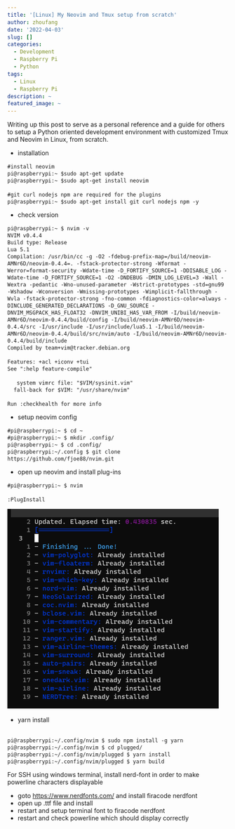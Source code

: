 ```yaml
---
title: '[Linux] My Neovim and Tmux setup from scratch'
author: zhoufang
date: '2022-04-03'
slug: []
categories:
  - Development
  - Raspberry Pi
  - Python
tags:
  - Linux
  - Raspberry Pi
description: ~
featured_image: ~
---
```


Writing up this post to serve as a personal reference and a guide for others to setup a Python oriented development environment with customized Tmux and Neovim in Linux, from scratch.

- installation

```linux
#install neovim
pi@raspberrypi:~ $sudo apt-get update
pi@raspberrypi:~ $sudo apt-get install neovim

#git curl nodejs npm are required for the plugins
pi@raspberrypi:~ $sudo apt-get install git curl nodejs npm -y

```
- check version

```linux
pi@raspberrypi:~ $ nvim -v
NVIM v0.4.4
Build type: Release
Lua 5.1
Compilation: /usr/bin/cc -g -O2 -fdebug-prefix-map=/build/neovim-AMNr6D/neovim-0.4.4=. -fstack-protector-strong -Wformat -Werror=format-security -Wdate-time -D_FORTIFY_SOURCE=1 -DDISABLE_LOG -Wdate-time -D_FORTIFY_SOURCE=1 -O2 -DNDEBUG -DMIN_LOG_LEVEL=3 -Wall -Wextra -pedantic -Wno-unused-parameter -Wstrict-prototypes -std=gnu99 -Wshadow -Wconversion -Wmissing-prototypes -Wimplicit-fallthrough -Wvla -fstack-protector-strong -fno-common -fdiagnostics-color=always -DINCLUDE_GENERATED_DECLARATIONS -D_GNU_SOURCE -DNVIM_MSGPACK_HAS_FLOAT32 -DNVIM_UNIBI_HAS_VAR_FROM -I/build/neovim-AMNr6D/neovim-0.4.4/build/config -I/build/neovim-AMNr6D/neovim-0.4.4/src -I/usr/include -I/usr/include/lua5.1 -I/build/neovim-AMNr6D/neovim-0.4.4/build/src/nvim/auto -I/build/neovim-AMNr6D/neovim-0.4.4/build/include
Compiled by team+vim@tracker.debian.org

Features: +acl +iconv +tui
See ":help feature-compile"

   system vimrc file: "$VIM/sysinit.vim"
  fall-back for $VIM: "/usr/share/nvim"

Run :checkhealth for more info
```

- setup neovim config

```linux
#pi@raspberrypi:~ $ cd ~
#pi@raspberrypi:~ $ mkdir .config/
pi@raspberrypi:~ $ cd .config/
pi@raspberrypi:~/.config $ git clone https://github.com/fjoe88/nvim.git
```

- open up neovim and install plug-ins

```linux
#pi@raspberrypi:~ $ nvim

:PlugInstall
```

![](images/1.png)

- yarn install

```linux

pi@raspberrypi:~/.config/nvim $ sudo npm install -g yarn
pi@raspberrypi:~/.config/nvim $ cd plugged/
pi@raspberrypi:~/.config/nvim/plugged $ yarn install
pi@raspberrypi:~/.config/nvim/plugged $ yarn build
```

For SSH using windows terminal, install nerd-font in order to make powerline characters displayable

- goto https://www.nerdfonts.com/ and install firacode nerdfont
- open up .ttf file and install
- restart and setup terminal font to firacode nerdfont
- restart and check powerline which should display correctly
